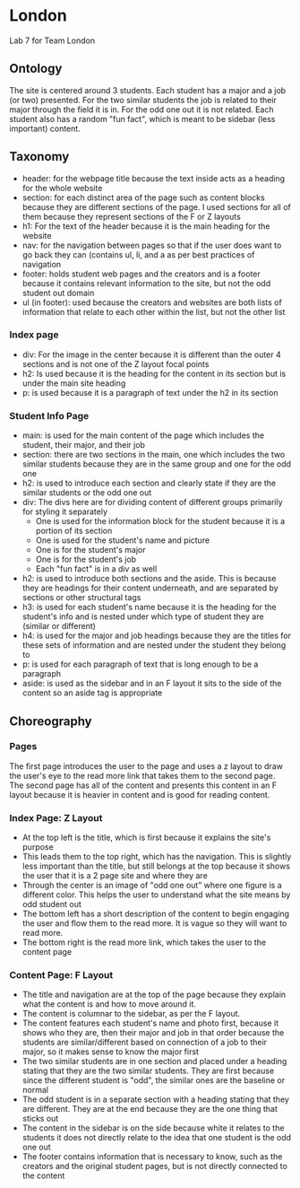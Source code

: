 # London
Lab 7 for Team London

## Ontology

The site is centered around 3 students. Each student has a major and a job (or two) presented.
For the two similar students the job is related to their major through the field it is in. For
the odd one out it is not related. Each student also has a random "fun fact", which is meant to
be sidebar (less important) content.

## Taxonomy

- header: for the webpage title because the text inside
  acts as a heading for the whole website
- section: for each distinct area of the page such as content 
  blocks because they are different sections of the page. I used
  sections for all of them because they represent sections of the
  F or Z layouts
- h1: For the text of the header because it is the main
  heading for the website
- nav: for the navigation between pages so that if the user
  does want to go back they can (contains ul, li, and a as per
  best practices of navigation
- footer: holds student web pages and the creators and is a
  footer because it contains relevant information to the site,
  but not the odd student out domain
- ul (in footer): used because the creators and websites are
  both lists of information that relate to each other within
  the list, but not the other list
  
### Index page

- div: For the image in the center because it is different
  than the outer 4 sections and is not one of the Z layout 
  focal points
- h2: Is used because it is the heading for the content
  in its section but is under the main site heading
- p: is used because it is a paragraph of text under
  the h2 in its section
  
### Student Info Page

- main: is used for the main content of the page which includes
  the student, their major, and their job
- section: there are two sections in the main, one which includes the two
  similar students because they are in the same group and one for the odd one
- h2: is used to introduce each section and clearly state if they are the similar
  students or the odd one out
- div: The divs here are for dividing content of different groups primarily for
  styling it separately
  - One is used for the information block for the student because it is a portion
    of its section
  - One is used for the student's name and picture
  - One is for the student's major
  - One is for the student's job
  - Each "fun fact" is in a div as well
- h2: is used to introduce both sections and the aside. This is because they are
  headings for their content underneath, and are separated by sections or other 
  structural tags
- h3: is used for each student's name because it is the heading for the student's info
  and is nested under which type of student they are (similar or different)
- h4: is used for the major and job headings because they are the titles for these
  sets of information and are nested under the student they belong to
- p: is used for each paragraph of text that is long enough to be a paragraph
- aside: is used as the sidebar and in an F layout it sits to the side of the
  content so an aside tag is appropriate

## Choreography

### Pages

The first page introduces the user to the page and uses a z layout to draw the user's
eye to the read more link that takes them to the second page. The second page has all of 
the content and presents this content in an F layout because it is heavier in content and 
is good for reading content.

### Index Page: Z Layout

- At the top left is the title, which is first because it explains
  the site's purpose
- This leads them to the top right, which has the navigation. This is
  slightly less important than the title, but still belongs at the top
  because it shows the user that it is a 2 page site and where they are
- Through the center is an image of "odd one out" where one figure is 
  a different color. This helps the user to understand what the site
  means by odd student out
- The bottom left has a short description of the content to begin engaging
  the user and flow them to the read more. It is vague so they will want
  to read more.
- The bottom right is the read more link, which takes the user to the 
  content page
  
### Content Page: F Layout

- The title and navigation are at the top of the page because they explain
  what the content is and how to move around it.
- The content is columnar to the sidebar, as per the F layout. 
- The content features each student's name and photo first, because it shows
  who they are, then their major and job in that order because the students
  are similar/different based on connection of a job to their major, so it 
  makes sense to know the major first
- The two similar students are in one section and placed under a heading stating
  that they are the two similar students. They are first because since the
  different student is "odd", the similar ones are the baseline or normal
- The odd student is in a separate section with a heading stating that they are
  different. They are at the end because they are the one thing that sticks out
- The content in the sidebar is on the side because white it relates to the students
  it does not directly relate to the idea that one student is the odd one out
- The footer contains information that is necessary to know, such as the creators
  and the original student pages, but is not directly connected to the content
